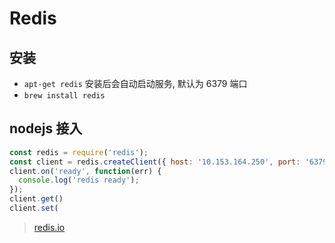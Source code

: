 # Redis

## 安装

* `apt-get redis` 安装后会自动启动服务, 默认为 6379 端口
* `brew install redis`

## nodejs 接入

```javascript
const redis = require('redis');
const client = redis.createClient({ host: '10.153.164.250', port: '6379' });
client.on('ready', function(err) {
  console.log('redis ready');
});
client.get()
client.set(
```

> [redis.io](https://redis.io/)